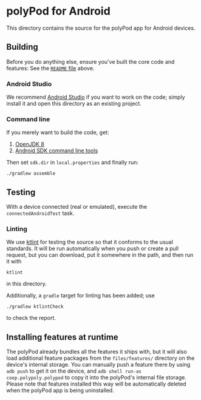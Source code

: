 # polyPod for Android

This directory contains the source for the polyPod app for Android devices.

## Building

Before you do anything else, ensure you've built the core code and features: See
the [`README` file](../README.md) above.

### Android Studio

We recommend [Android Studio] if you want to work on the code; simply install it
and open this directory as an existing project.

### Command line

If you merely want to build the code, get:

1. [OpenJDK 8]
2. [Android SDK command line tools]

Then set `sdk.dir` in `local.properties` and finally run:

```
./gradlew assemble
```

## Testing

With a device connected (real or emulated), execute the `connectedAndroidTest`
task.

### Linting

We use [ktlint](https://github.com/pinterest/ktlint) for testing the source so
that it conforms to the usual standards. It will be run automatically when
you push or create a pull request, but you can download, put it somewhere in the
path,  and then run it with

```
ktlint
```

in this directory.

Additionally, a `gradle` target for linting has been added; use

```shell
./gradlew ktlintCheck
```

to check the report.

## Installing features at runtime

The polyPod already bundles all the features it ships with, but it will also load
additional feature packages from the `files/features/` directory on the device's
internal storage. You can manually push a feature there by using `adb push` to
get it on the device, and `adb shell run-as coop.polypoly.polypod` to copy it
into the polyPod's internal file storage. Please note that features installed
this way will be automatically deleted when the polyPod app is being
uninstalled.

[Android Studio]: https://developer.android.com/studio
[Android SDK command line tools]: https://developer.android.com/studio/index.html#command-tools
[OpenJDK 8]: https://openjdk.java.net

